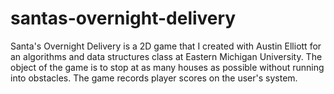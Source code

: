 # santas-overnight-delivery
Santa's Overnight Delivery is a 2D game that I created with Austin Elliott for an algorithms and data structures class at Eastern Michigan University. The object of the game is to stop at as many houses as possible without running into obstacles. The game records player scores on the user's system.
